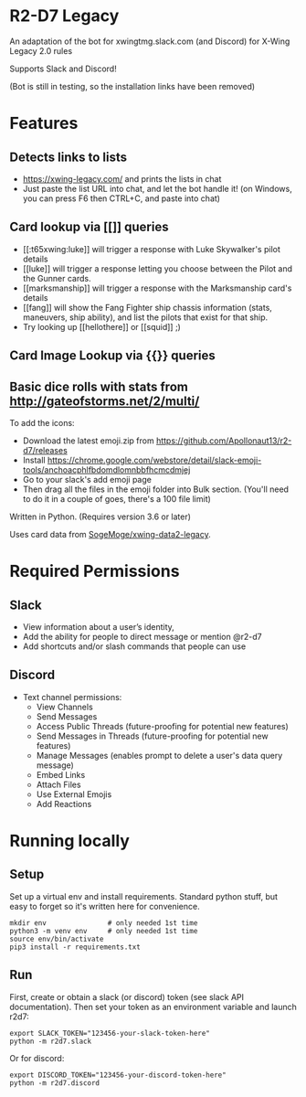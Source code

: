 # R2-D7 Legacy
An adaptation of the bot for xwingtmg.slack.com (and Discord) for X-Wing Legacy 2.0 rules

Supports Slack and Discord!

(Bot is still in testing, so the installation links have been removed)

# Features
## Detects links to lists 
-  <https://xwing-legacy.com/> and prints the lists in chat
- Just paste the list URL into chat, and let the bot handle it! (on Windows, you can press F6 then CTRL+C, and paste into chat)
## Card lookup via [[]] queries
  - [[:t65xwing:luke]] will trigger a response with Luke Skywalker's pilot details
  - [[luke]] will trigger a response letting you choose between the Pilot and the Gunner cards.
  - [[marksmanship]] will trigger a response with the Marksmanship card's details
  - [[fang]] will show the Fang Fighter ship chassis information (stats, maneuvers, ship ability), and list the pilots that exist for that ship.
  - Try looking up [[hellothere]] or [[squid]] ;)
## Card Image Lookup via {{}} queries
## Basic dice rolls with stats from http://gateofstorms.net/2/multi/

To add the icons:
- Download the latest emoji.zip from https://github.com/Apollonaut13/r2-d7/releases
- Install https://chrome.google.com/webstore/detail/slack-emoji-tools/anchoacphlfbdomdlomnbbfhcmcdmjej
- Go to your slack's add emoji page
- Then drag all the files in the emoji folder into Bulk section. (You'll need to do it in a couple of goes, there's a 100 file limit)

Written in Python. (Requires version 3.6 or later)

Uses card data from [SogeMoge/xwing-data2-legacy](https://github.com/SogeMoge/xwing-data2-legacy).

# Required Permissions
## Slack
- View information about a user’s identity,
- Add the ability for people to direct message or mention @r2-d7
- Add shortcuts and/or slash commands that people can use

## Discord
- Text channel permissions:
  - View Channels
  - Send Messages
  - Access Public Threads (future-proofing for potential new features)
  - Send Messages in Threads (future-proofing for potential new features)
  - Manage Messages (enables prompt to delete a user's data query message)
  - Embed Links
  - Attach Files
  - Use External Emojis
  - Add Reactions

# Running locally
## Setup
Set up a virtual env and install requirements. Standard python stuff, but
easy to forget so it's written here for convenience.
```
mkdir env               # only needed 1st time
python3 -m venv env     # only needed 1st time
source env/bin/activate
pip3 install -r requirements.txt
```

## Run
First, create or obtain a slack (or discord) token (see slack API documentation).
Then set your token as an environment variable and launch r2d7:
```
export SLACK_TOKEN="123456-your-slack-token-here"
python -m r2d7.slack
```
Or for discord:
```
export DISCORD_TOKEN="123456-your-discord-token-here"
python -m r2d7.discord
```
